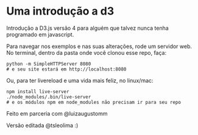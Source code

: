 # Uma introdução a d3

Introdução a D3.js versão 4 para alguém que talvez nunca tenha programado em javascript.

Para navegar nos exemplos e nas suas alterações, rode um servidor web. No terminal, dentro da pasta onde você clonou esse repo, faça:

```
python -m SimpleHTTPServer 8080
# e seu site estará em http://localhost:8080
```

Ou, para ter livereload e uma vida mais feliz, no linux/mac:

```
npm install live-server
./node_modules/.bin/live-server
# e os módulos npm em node_modules não precisam ir para seu repo
```

Feito em parceria com @luizaugustomm

Versão editada @tsleolima :)
